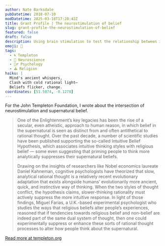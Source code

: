 ```yaml
---
author: Nate Barksdale
pubDatetime: 2018-07-10
modDatetime: 2025-03-18T17:28:42Z
title: Grant Profile | The neurostimulation of belief
slug: grant-profile-the-neurostimulation-of-belief
featured: false
draft: false
description: Using brain stimulation to test the relationship between intuition and religious belief
emoji: 🧠
tags:
  - 🌀 Templeton
  - 🧠 Neuroscience
  - 🧘‍♂️ Psychology
  - ⛪ Religion
haiku: |
  Mind's ancient whispers,  
  Clash with cold rational light—  
  Beliefs flicker, change.
coordinates: [51.5074, -0.1278]
---
```


For the John Templeton Foundation, I wrote about the intersection of neurostimulation and supernatural belief.

> One of the Enlightenment’s key legacies has been the rise of a secular, even atheistic, approach to human reason, in which belief in the supernatural is seen as distinct from and often antithetical to rational thought. Over the past decade, a number of scientific studies have been published supporting the so-called Intuitive Belief Hypothesis, which associates intuitive thinking styles with religious belief — some even suggesting that priming people to think more analytically suppresses their supernatural beliefs.
>
> Drawing on the insights of researchers like Nobel economics laureate Daniel Kahneman, cognitive psychologists have theorized that slow, analytical rational thought is a relatively recent evolutionary adaptation that exists alongside humans’ evolutionarily more ancient, quick, and instinctive way of thinking. When the two styles of thought conflict, the hypothesis claims, slower-thinking rationality must actively suppress the more intuitive response. In light of those findings, Miguel Farias, a U.K.-based experimental psychologist who studies the ways that religious beliefs alter people’s experiences, reasoned that if tendencies towards religious belief and non-belief are indeed part of the same dual system of thought, then one could experimentally suppress or enhance these sorts of rational thought processes to alter how people think about the supernatural.

[Read more at templeton.org](https://www.templeton.org/grant/the-neurostimulation-of-belief-the-role-of-cognitive-inhibition-and-the-right-inferior-frontal-gyrus-in-the-endorsement-of-supernatural-beliefs-2)
